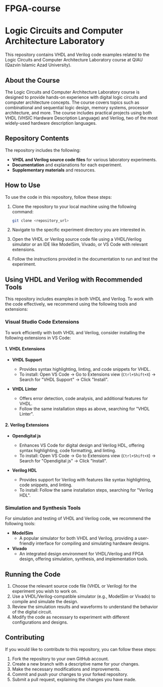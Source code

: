 # FPGA-course
# Logic Circuits and Computer Architecture Laboratory  
This repository contains VHDL and Verilog code examples related to the Logic Circuits and Computer Architecture Laboratory course at QIAU (Qazvin Islamic Azad University).

## About the Course  
The Logic Circuits and Computer Architecture Laboratory course is designed to provide hands-on experience with digital logic circuits and computer architecture concepts. The course covers topics such as combinational and sequential logic design, memory systems, processor architecture, and more. The course includes practical projects using both VHDL (VHSIC Hardware Description Language) and Verilog, two of the most widely-used hardware description languages.

## Repository Contents  
The repository includes the following:  
- **VHDL and Verilog source code files** for various laboratory experiments.  
- **Documentation** and explanations for each experiment.  
- **Supplementary materials** and resources.

## How to Use  
To use the code in this repository, follow these steps:

1. Clone the repository to your local machine using the following command:

   ```bash
   git clone <repository_url>
   ```

2. Navigate to the specific experiment directory you are interested in.
3. Open the VHDL or Verilog source code file using a VHDL/Verilog simulator or an IDE like ModelSim, Vivado, or VS Code with relevant extensions.
4. Follow the instructions provided in the documentation to run and test the experiment.

## Using VHDL and Verilog with Recommended Tools  
This repository includes examples in both VHDL and Verilog. To work with the code effectively, we recommend using the following tools and extensions:

### Visual Studio Code Extensions  
To work efficiently with both VHDL and Verilog, consider installing the following extensions in VS Code:

#### 1. VHDL Extensions  
- **VHDL Support**  
  - Provides syntax highlighting, linting, and code snippets for VHDL.
  - To install: Open VS Code → Go to Extensions view (`Ctrl+Shift+X`) → Search for "VHDL Support" → Click "Install".
  
- **VHDL Linter**  
  - Offers error detection, code analysis, and additional features for VHDL.
  - Follow the same installation steps as above, searching for "VHDL Linter".

#### 2. Verilog Extensions  
- **Opendigital js**  
  - Enhances VS Code for digital design and Verilog HDL, offering syntax highlighting, code formatting, and linting.
  - To install: Open VS Code → Go to Extensions view (`Ctrl+Shift+X`) → Search for "Opendigital js" → Click "Install".

- **Verilog HDL**  
  - Provides support for Verilog with features like syntax highlighting, code snippets, and linting.
  - To install: Follow the same installation steps, searching for "Verilog HDL".

### Simulation and Synthesis Tools  
For simulation and testing of VHDL and Verilog code, we recommend the following tools:

- **ModelSim**  
  - A popular simulator for both VHDL and Verilog, providing a user-friendly interface for compiling and simulating hardware designs.
- **Vivado**  
  - An integrated design environment for VHDL/Verilog and FPGA design, offering simulation, synthesis, and implementation tools.

## Running the Code  
1. Choose the relevant source code file (VHDL or Verilog) for the experiment you wish to work on.
2. Use a VHDL/Verilog-compatible simulator (e.g., ModelSim or Vivado) to compile and simulate the design.
3. Review the simulation results and waveforms to understand the behavior of the digital circuit.
4. Modify the code as necessary to experiment with different configurations and designs.

## Contributing  
If you would like to contribute to this repository, you can follow these steps:

1. Fork the repository to your own GitHub account.
2. Create a new branch with a descriptive name for your changes.
3. Make the necessary modifications and improvements.
4. Commit and push your changes to your forked repository.
5. Submit a pull request, explaining the changes you have made.
